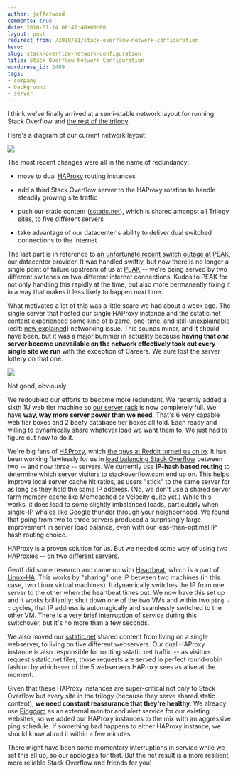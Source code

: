 ```yaml
---
author: jeffatwood
comments: true
date: 2010-01-14 08:47:46+00:00
layout: post
redirect_from: /2010/01/stack-overflow-network-configuration
hero: 
slug: stack-overflow-network-configuration
title: Stack Overflow Network Configuration
wordpress_id: 2489
tags:
- company
- background
- server
---
```



I think we've finally arrived at a semi-stable network layout for running Stack Overflow and [the rest of the trilogy](http://blog.stackoverflow.com/2009/05/the-stack-overflow-trilogy/).



Here's a diagram of our current network layout:



[![](/images/wordpress/stack-overflow-network-diagram-small.png)](/images/wordpress/stack-overflow-network-diagram.png)



The most recent changes were all in the name of redundancy:







  * move to dual [HAProxy](http://haproxy.1wt.eu/) routing instances

  * add a third Stack Overflow server to the HAProxy rotation to handle steadily growing site traffic

  * push our static content ([sstatic.net](http://sstatic.net)), which is shared amongst all Trilogy sites, to five different servers

  * take advantage of our datacenter's ability to deliver dual switched connections to the internet




The last part is in reference to [an unfortunate recent switch outage at PEAK](http://blog.stackoverflow.com/2009/10/stack-overflow-outage/), our datacenter provider. It was handled swiftly, but now there is no longer a single point of failure upstream of us at [PEAK](http://www.peakinternet.com/business/hosting/colocation-dedicated#) -- we're being served by two different switches on two different internet connections. Kudos to PEAK for not only handling this rapidly at the time, but also more permanently fixing it in a way that makes it less likely to happen _next_ time.



What motivated a lot of this was a little scare we had about a week ago. The single server that hosted our single HAProxy instance and the sstatic.net content experienced some kind of bizarre, one-time, and still-unexplainable (edit: [now explained](http://blog.stackoverflow.com/2010/01/six-whys-or-never-trust-your-network-switch/)) networking issue. This sounds minor, and it should have been, but it was a major bummer in actuality because **having that _one_ server become unavailable on the network effectively took out every single site we run** with the exception of Careers. We sure lost the server lottery on that one.



[![](https://i.stack.imgur.com/TfgnD.jpg)](http://www.shipmentoffail.com/fails/2008/01/star-wars-fail/)



Not good, obviously.



We redoubled our efforts to become more redundant. We recently added a sixth 1U web tier machine so [our server rack](http://blog.stackoverflow.com/2009/12/stack-overflow-rack-glamour-shots/) is now completely full. We have **way, way more server power than we need**. That's 6 very capable web tier boxes and 2 beefy database tier boxes all told. Each ready and willing to dynamically share whatever load we want them to. We just had to figure out how to do it.



We're big fans of [HAProxy](http://haproxy.1wt.eu/), which [the guys at Reddit turned us on to](http://blog.stackoverflow.com/2008/10/podcast-27/). It has been working flawlessly for us in [load balancing Stack Overflow](http://blog.stackoverflow.com/2009/09/load-balancing-stack-overflow/) between two -- and now _three_ -- servers. We currently use **IP-hash based routing** to determine which server visitors to stackoverflow.com end up on. This helps improve local server cache hit ratios, as users "stick" to the same server for as long as they hold the same IP address. (No, we don't use a shared server farm memory cache like Memcached or Velocity quite yet.) While this works, it does lead to some slightly imbalanced loads, particularly when single-IP whales like Google thunder through your neighborhood. We found that going from two to three servers produced a surprisingly large improvement in server load balance, even with our less-than-optimal IP hash routing choice.



HAProxy is a proven solution for us. But we needed some way of using _two_ HAProxies -- on two different servers.



Geoff did some research and came up with [Heartbeat](http://www.linux-ha.org/wiki/Heartbeat), which is a part of [Linux-HA](http://www.linux-ha.org/wiki/Main_Page). This works by "sharing" one IP between two machines (in this case, two Linux virtual machines). It dynamically switches the IP from one server to the other when the heartbeat times out. We now have this set up and it works brilliantly; shut down one of the two VMs and within two `ping -t` cycles, that IP address is automagically and seamlessly switched to the other VM. There is a very brief interruption of service during this switchover, but it's no more than a few seconds.



We also moved our [sstatic.net](http://sstatic.net) shared content from living on a single webserver, to living on five different webservers. Our dual HAProxy instance is also responsible for routing sstatic.net traffic -- as visitors request sstatic.net files, those requests are served in perfect round-robin fashion by whichever of the 5 webservers HAProxy sees as alive at the moment.



Given that these HAProxy instances are super-critical not only to Stack Overflow but every site in the trilogy (because they serve shared static content), **we need constant reassurance that they're healthy**. We already use [Pingdom](http://www.pingdom.com/) as an external monitor and alert service for our existing websites, so we added our HAProxy instances to the mix with an aggressive ping schedule. If something bad happens to either HAProxy instance, we should know about it within a few minutes.



There might have been some momentary interruptions in service while we set this all up, so our apologies for that. But the net result is a more resilient, more reliable Stack Overflow and friends for you!

